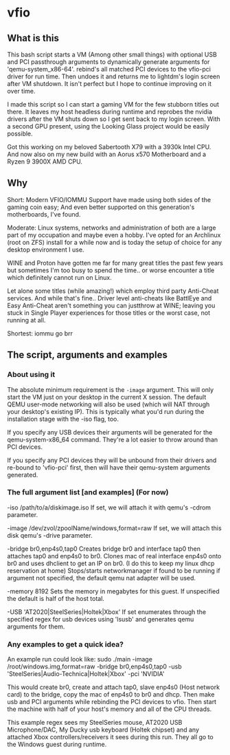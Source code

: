 # vfio

## What is this
This bash script starts a VM (Among other small things) with optional USB and PCI passthrough arguments to dynamically generate arguments for 'qemu-system_x86-64'. rebind's all matched PCI devices to the vfio-pci driver for run time. Then undoes it and returns me to lightdm's login screen after VM shutdown. It isn't perfect but I hope to continue improving on it over time.

I made this script so I can start a gaming VM for the few stubborn titles out there. It leaves my host headless during runtime and reprobes the nvidia drivers after the VM shuts down so I get sent back to my login screen. With a second GPU present, using the Looking Glass project would be easily possible.

Got this working on my beloved Sabertooth X79 with a 3930k Intel CPU. And now also on my new build with an Aorus x570 Motherboard and a Ryzen 9 3900X AMD CPU.

## Why

Short: Modern VFIO/IOMMU Support have made using both sides of the gaming coin easy; And even better supported on this generation's motherboards, I've found.

Moderate:
Linux systems, networks and administration of both are a large part of my occupation and maybe even a hobby. I've opted for an Archlinux (root on ZFS) install for a while now and is today the setup of choice for any desktop environment I use.

WINE and Proton have gotten me far for many great titles the past few years but sometimes I'm too busy to spend the time.. or worse encounter a title which definitely cannot run on Linux.

Let alone some titles (while amazing!) which employ third party Anti-Cheat services. And while that's fine.. Driver level anti-cheats like BattlEye and Easy Anti-Cheat aren't something you can justthrow at WINE; leaving you stuck in Single Player experiences for those titles or the worst case, not running at all.

Shortest: iommu go brr

## The script, arguments and examples

### About using it

The absolute minimum requirement is the `-image` argument. This will only start the VM just on your desktop in the current X session. The default QEMU user-mode networking will also be used (which will NAT through your desktop's existing IP). This is typically what you'd run during the installation stage with the -iso flag, too.

If you specify any USB devices their arguments will be generated for the qemu-system-x86_64 command. They're a lot easier to throw around than PCI devices.

If you specify any PCI devices they will be unbound from their drivers and re-bound to 'vfio-pci' first, then will have their qemu-system arguments generated.

### The full argument list [and examples] (For now)

  -iso /path/to/a/diskimage.iso
     If set, we will attach it with qemu's -cdrom parameter.

  -image /dev/zvol/zpoolName/windows,format=raw
     If set, we will attach this disk qemu's -drive parameter.

  -bridge br0,enp4s0,tap0
     Creates bridge br0 and interface tap0 then attaches tap0 and enp4s0 to br0.
     Clones mac of real interface enp4s0 onto br0 and uses dhclient to get an IP on br0. (I do this to keep my linux dhcp reservation at home)
     Stops/starts networkmanager if found to be running
     if argument not specified, the default qemu nat adapter will be used.
     
  -memory 8192
     Sets the memory in megabytes for this guest. If unspecified the default is half of the host total.

  -USB 'AT2020|SteelSeries|Holtek|Xbox'
     If set enumerates through the specified regex for usb devices using 'lsusb' and generates qemu arguments for them.

### Any examples to get a quick idea?

An example run could look like:
  sudo ./main -image /root/windows.img,format=raw -bridge br0,enp4s0,tap0 -usb 'SteelSeries|Audio-Technica|Holtek|Xbox' -pci 'NVIDIA'
  
  This would create br0, create and attach tap0, slave enp4s0 (Host network card) to the bridge, copy the mac of enp4s0 to br0 and dhcp. Then make usb and PCI arguments while rebinding the PCI devices to vfio. Then start the machine with half of your host's memory and all of the CPU threads.
  
  This example regex sees my SteelSeries mouse, AT2020 USB Microphone/DAC, My Ducky usb keyboard (Holtek chipset) and any attached Xbox controllers/receivers it sees during this run. They all go to the Windows guest during runtime.
